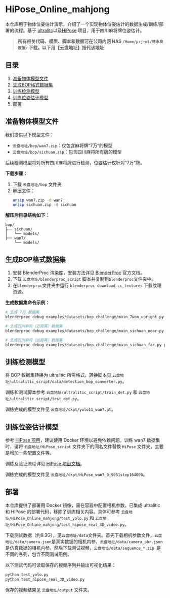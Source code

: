 # HiPose_Online_mahjong

本仓库用于物体位姿估计演示，介绍了一个实现物体位姿估计的数据生成/训练/部署的流程。基于 [ultralitc](https://github.com/uzh-rpg/ultralitc)以及[HiPose](https://github.com/lyltc1/HiPose) 项目，用于四川麻将牌位姿估计。

> **所有相关代码、模型、脚本和数据可在公司内网 NAS `/Home/prj-mt/林永良数据/` 下载。以下用【云盘地址】指代该地址**

## 目录

1. [准备物体模型文件](#准备物体模型文件)
2. [生成BOP格式数据集](#生成bop格式数据集)
3. [训练检测模型](#训练检测模型)
4. [训练位姿估计模型](#训练位姿估计模型)
5. [部署](#部署)

## 准备物体模型文件

我们提供以下模型文件：

- `云盘地址/bop/wan7.zip`：仅包含麻将牌“7万”的模型
- `云盘地址/bop/sichuan.zip`：包含四川麻将所有牌的模型

后续检测模型将对所有四川麻将牌进行检测，位姿估计仅针对“7万”牌。

**下载步骤：**

1. 下载 `云盘地址/bop` 文件夹  
3. 解压文件：
    ```bash
    unzip wan7.zip -d wan7
    unzip sichuan.zip -d sichuan
    ```

**解压后目录结构如下：**
```
bop/
├── sichuan/
│   └── models/
├── wan7/
    └── models/
```

## 生成BOP格式数据集

1. 安装 BlenderProc 渲染库，安装方法详见 [BlenderProc](https://github.com/DLR-RM/BlenderProc) 官方文档。
2. 下载 `云盘地址/blenderproc_script` 脚本并复制到`blenderproc`文件夹中。
3. 在`blenderproc`文件夹中运行 `blenderproc download cc_textures` 下载纹理资源。

**生成数据集命令示例：**
```bash
# 生成 7万 数据集
blenderproc debug examples/datasets/bop_challenge/main_7wan_upright.py /path/to/bop/ resources/cctextures examples/datasets/bop_challenge/output --num_scenes=2000

# 生成四川麻将（近距离）数据集
blenderproc debug examples/datasets/bop_challenge/main_sichuan_near.py /path/to/bop/ resources/cctextures examples/datasets/bop_challenge/output --num_scenes=2000

# 生成四川麻将（远距离）数据集
blenderproc debug examples/datasets/bop_challenge/main_sichuan_far.py path/to/bop/ resources/cctextures examples/datasets/bop_challenge/output --num_scenes=2000
```

## 训练检测模型

将 BOP 数据集转换为 ultralitic 所需格式，转换脚本见 `云盘地址/ultralitic_script/data/detection_bop_converter.py`。

训练和测试脚本参考 `云盘地址/ultralitic_script/train_det.py` 和 `云盘地址/ultralitic_script/test_det.py`。

训练完成的模型文件见 `云盘地址/ckpt/yolo11_wan7.pt`。

## 训练位姿估计模型

参考 [HiPose 项目](https://github.com/lyltc1/HiPose)，建议使用 Docker 环境以避免依赖问题。训练 wan7 数据集时，请将 `云盘地址/HiPose_script` 文件夹下的同名文件替换 `HiPose` 文件夹，主要是增加一些配置文件等。

训练及验证流程详见 [HiPose 项目文档](https://github.com/lyltc1/HiPose)。

训练完成的模型文件见 `云盘地址/ckpt/HiPose_wan7_0_9051step164000`。

## 部署

本仓库提供了部署用 Docker 镜像，需在容器中配置相机参数。已集成 ultralitic 和 HiPose 的部署代码，移除了训练相关内容。具体可参考 `云盘地址/HiPose_Online_mahjong/test_yolo.py` 和 `云盘地址/HiPose_Online_mahjong/test_hipose_real_3D_video.py`。

下载测试数据（约9.3G），见`云盘地址/data`文件夹。首先下载相机参数文件，`云盘地址/data/camera.json`是真实数据的相机内参，`云盘地址/data/camera_pbr.json`是仿真数据的相机内参。然后下载测试视频，`云盘地址/data/sequence_*.zip `是不同的序列，包含不同测试用例。


以下测试代码可读取保存的视频序列并输出可视化结果：
```bash
python test_yolo.py
python test_hipose_real_3D_video.py
```

保存的视频结果见 `云盘地址/output` 文件夹。